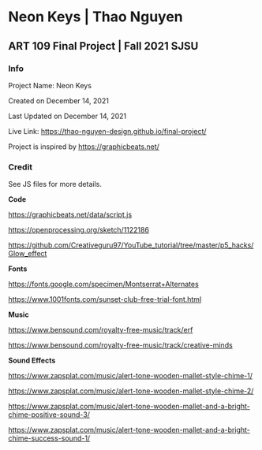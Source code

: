 # Neon Keys | Thao Nguyen
## ART 109 Final Project | Fall 2021 SJSU

### Info

Project Name: Neon Keys

Created on December 14, 2021

Last Updated on December 14, 2021

Live Link: https://thao-nguyen-design.github.io/final-project/

Project is inspired by https://graphicbeats.net/

### Credit
See JS files for more details.

**Code**

https://graphicbeats.net/data/script.js

https://openprocessing.org/sketch/1122186

https://github.com/Creativeguru97/YouTube_tutorial/tree/master/p5_hacks/Glow_effect


**Fonts**

https://fonts.google.com/specimen/Montserrat+Alternates

https://www.1001fonts.com/sunset-club-free-trial-font.html


**Music**

https://www.bensound.com/royalty-free-music/track/erf

https://www.bensound.com/royalty-free-music/track/creative-minds



**Sound Effects**

https://www.zapsplat.com/music/alert-tone-wooden-mallet-style-chime-1/

https://www.zapsplat.com/music/alert-tone-wooden-mallet-style-chime-2/

https://www.zapsplat.com/music/alert-tone-wooden-mallet-and-a-bright-chime-positive-sound-3/

https://www.zapsplat.com/music/alert-tone-wooden-mallet-and-a-bright-chime-success-sound-1/

